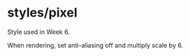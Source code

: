 # styles/pixel

Style used in Week 6.

When rendering, set anti-aliasing off and multiply scale by 6.